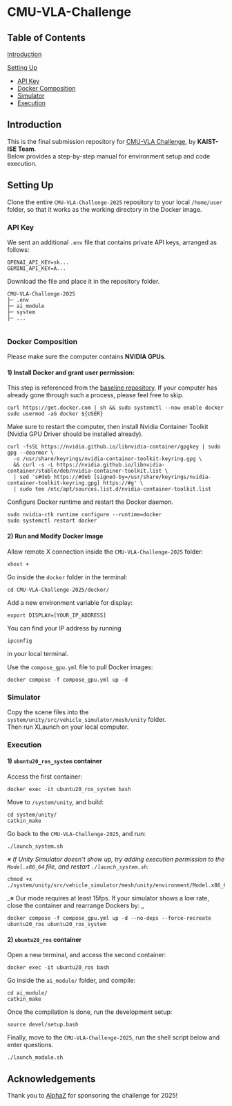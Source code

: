 # CMU-VLA-Challenge

## Table of Contents
[Introduction](#introduction)  

[Setting Up](#setting-up)
- [API Key](#api-key)
- [Docker Composition](#docker-composition)
- [Simulator](#simulator)
- [Execution](#execution)


## Introduction
This is the final submission repository for [CMU-VLA Challenge](https://www.ai-meets-autonomy.com/cmu-vla-challenge), by **KAIST-ISE Team**. \
Below provides a step-by-step manual for environment setup and code execution.

## Setting Up
Clone the entire `CMU-VLA-Challenge-2025` repository to your local `/home/user` folder, so that it works as the working directory in the Docker image.

### API Key
We sent an additional `.env` file that contains private API keys, arranged as follows:
```
OPENAI_API_KEY=sk...
GEMINI_API_KEY=A...
```
Download the file and place it in the repository folder. 
```
CMU-VLA-Challenge-2025
├─ .env
├─ ai_module
├─ system
├─ ...
 
```

### Docker Composition
Please make sure the computer contains **NVIDIA GPUs**.
#### 1) Install Docker and grant user permission:
This step is referenced from the [baseline repository](https://github.com/CMU-VLA-KAIST-ISE/CMU-VLA-Challenge-2025/tree/main/docker#2-for-computers-with-nvidia-gpus).
If your computer has already gone through such a process, please feel free to skip.
```
curl https://get.docker.com | sh && sudo systemctl --now enable docker
sudo usermod -aG docker ${USER}
```
Make sure to restart the computer, then install Nvidia Container Toolkit (Nvidia GPU Driver should be installed already).
```
curl -fsSL https://nvidia.github.io/libnvidia-container/gpgkey | sudo gpg --dearmor \
  -o /usr/share/keyrings/nvidia-container-toolkit-keyring.gpg \
  && curl -s -L https://nvidia.github.io/libnvidia-container/stable/deb/nvidia-container-toolkit.list \
  | sed 's#deb https://#deb [signed-by=/usr/share/keyrings/nvidia-container-toolkit-keyring.gpg] https://#g' \
  | sudo tee /etc/apt/sources.list.d/nvidia-container-toolkit.list
```
Configure Docker runtime and restart the Docker daemon.
```
sudo nvidia-ctk runtime configure --runtime=docker
sudo systemctl restart docker
```

#### 2) Run and Modify Docker Image
Allow remote X connection inside the `CMU-VLA-Challenge-2025` folder:
```
xhost +
```
Go inside the `docker` folder in the terminal:
```
cd CMU-VLA-Challenge-2025/docker/
```
Add a new environment variable for display:
```
export DISPLAY=[YOUR_IP_ADDRESS]
```
You can find your IP address by running 
```
ipconfig
```
in your local terminal. 

Use the `compose_gpu.yml` file to pull Docker images:
```
docker compose -f compose_gpu.yml up -d 
```

### Simulator

Copy the scene files into the `system/unity/src/vehicle_simulator/mesh/unity` folder. \
Then run XLaunch on your local computer.

### Execution
#### 1) `ubuntu20_ros_system` container
Access the first container:
```
docker exec -it ubuntu20_ros_system bash
```
Move to `/system/unity`, and build:
```
cd system/unity/
catkin_make
```
Go back to the `CMU-VLA-Challenge-2025`, and run:
```
./launch_system.sh
```

_※ If Unity Simulator doesn't show up, try adding execution permission to the `Model.x86_64` file, and restart `./launch_system.sh`:_
```
chmod +x ./system/unity/src/vehicle_simulator/mesh/unity/environment/Model.x86_64
```
_※ Our mode requires at least 15fps. If your simulator shows a low rate, close the container and rearrange Dockers by: _
```
docker compose -f compose_gpu.yml up -d --no-deps --force-recreate ubuntu20_ros ubuntu20_ros_system
```

#### 2) `ubuntu20_ros` container
Open a new terminal, and access the second container:
```
docker exec -it ubuntu20_ros bash
```
Go inside the `ai_module/` folder, and compile:
```
cd ai_module/
catkin_make
```
Once the compilation is done, run the development setup:
```
source devel/setup.bash
```
Finally, move to the `CMU-VLA-Challenge-2025`, run the shell script below and enter questions.
```
./launch_module.sh
```


## Acknowledgements
Thank you to [AlphaZ](https://alpha-z.ai/) for sponsoring the challenge for 2025!
